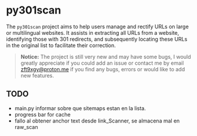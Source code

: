 # py301scan

The `py301scan` project aims to help users manage and rectify URLs on large or multilingual websites. It assists in extracting all URLs from a website, identifying those with 301 redirects, and subsequently locating these URLs in the original list to facilitate their correction.

> **Notice:**
> The project is still very new and may have some bugs, I would greatly appreciate if you could add an issue or contact me by email zft9xgy@proton.me if you find any bugs, errors or would like to add new features.

## TODO

- main.py informar sobre que sitemaps estan en la lista.
- progress bar for cache
- fallo al obtener anchor text desde link_Scanner, se almacena mal en raw_scan
